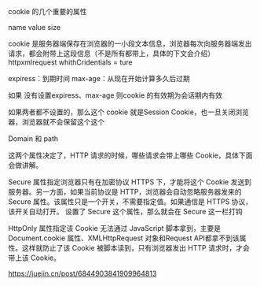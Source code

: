 cookie 的几个重要的属性

name value size 


cookie 是服务器端保存在浏览器的一小段文本信息，浏览器每次向服务器端发出请求，都会附带上这段信息（不是所有都带上，具体的下文会介绍）
httpxmlrequest whithCridentials = ture

expiress：到期时间
 max-age：从现在开始计算多久后过期

 如果 没有设置expiress、max-age 则cookie 的有效期为会话期内有效
 
 如果两者都不设置的，那么这个 cookie 就是Session Cookie，也一旦关闭浏览器，浏览器就不会保留这个这个 
 

 Domain 和 path

这两个属性决定了，HTTP 请求的时候，哪些请求会带上哪些 Cookie，具体下面会做讲解。


Secure 属性指定浏览器只有在加密协议 HTTPS 下，才能将这个 Cookie 发送到服务器。另一方面，如果当前协议是 HTTP，浏览器会自动忽略服务器发来的 Secure 属性。该属性只是一个开关，不需要指定值。如果通信是 HTTPS 协议，该开关自动打开。
设置了 Secure 这个属性，那么就会在 Secure 这一栏打钩

HttpOnly 属性指定该 Cookie 无法通过 JavaScript 脚本拿到，主要是Document.cookie 属性、XMLHttpRequest 对象和Request API都拿不到该属性。这样就防止了该 Cookie 被脚本读到，只有浏览器发出 HTTP 请求时，才会带上该 Cookie。

https://juejin.cn/post/6844903841909964813